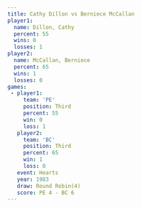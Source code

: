 ```yaml
---
title: Cathy Dillon vs Berniece McCallan
player1:                  
  name: Dillon, Cathy     
  percent: 55             
  wins: 0                 
  losses: 1               
player2:                  
  name: McCallan, Berniece
  percent: 65             
  wins: 1                 
  losses: 0               
games:
 - player1:         
     team: 'PE'     
     position: Third
     percent: 55    
     win: 0         
     loss: 1        
   player2:         
     team: 'BC'     
     position: Third
     percent: 65    
     win: 1         
     loss: 0        
   event: Hearts       
   year: 1983          
   draw: Round Robin(4)
   score: PE 4 - BC 6  
---
```

